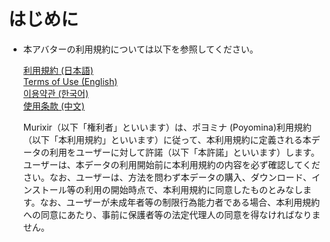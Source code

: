 # はじめに
- 本アバターの利用規約については以下を参照してください。<BR>
  
  <a href="License/20250908110914vn3license_ja.pdf" target="_blank">利用規約 (日本語)</a><br>
  <a href="License/20250908110914vn3license_en.pdf" target="_blank">Terms of Use (English)</a><br>
  <a href="License/20250908110914vn3license_ko.pdf" target="_blank">이용약관 (한국어)</a><br>
  <a href="License/20250908110914vn3license_zh.pdf" target="_blank">使用条款 (中文)</a><br>
  
  
  
  Murixir（以下「権利者」といいます）は、ポヨミナ (Poyomina)利用規約（以下「本利用規約」といいます）に従って、本利用規約に定義される本データの利用をユーザーに対して許諾（以下「本許諾」といいます）します。ユーザーは、本データの利用開始前に本利用規約の内容を必ず確認してください。なお、ユーザーは、方法を問わず本データの購入、ダウンロード、インストール等の利用の開始時点で、本利用規約に同意したものとみなします。なお、ユーザーが未成年者等の制限行為能力者である場合、本利用規約への同意にあたり、事前に保護者等の法定代理人の同意を得なければなりません。
  
  